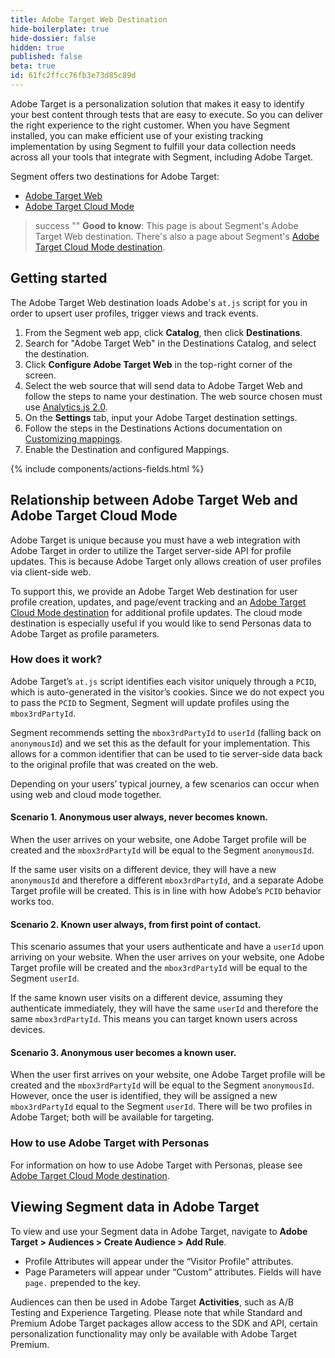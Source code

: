 ```yaml
---
title: Adobe Target Web Destination
hide-boilerplate: true
hide-dossier: false
hidden: true
published: false
beta: true
id: 61fc2ffcc76fb3e73d85c89d
---
```

Adobe Target is a personalization solution that makes it easy to identify your best content through tests that are easy to execute. So you can deliver the right experience to the right customer. When you have Segment installed, you can make efficient use of your existing tracking implementation by using Segment to fulfill your data collection needs across all your tools that integrate with Segment, including Adobe Target.

Segment offers two destinations for Adobe Target:
- [Adobe Target Web](/docs/connections/destinations/catalog/actions-adobe-target-web/)
- [Adobe Target Cloud Mode](/docs/connections/destinations/catalog/actions-adobe-target-cloud/)

> success ""
> **Good to know**: This page is about Segment's Adobe Target Web destination. There's also a page about Segment's [Adobe Target Cloud Mode destination](/docs/connections/destinations/catalog/actions-adobe-target-cloud/).

## Getting started

The Adobe Target Web destination loads Adobe's `at.js` script for you in order to upsert user profiles, trigger views and track events. 

1. From the Segment web app, click **Catalog**, then click **Destinations**.
2. Search for "Adobe Target Web" in the Destinations Catalog, and select the destination.
3. Click **Configure Adobe Target Web** in the top-right corner of the screen.
4. Select the web source that will send data to Adobe Target Web and follow the steps to name your destination. The web source chosen must use [Analytics.js 2.0](/docs/connections/sources/catalog/libraries/website/javascript/).
5. On the **Settings** tab, input your Adobe Target destination settings.
6. Follow the steps in the Destinations Actions documentation on [Customizing mappings](/docs/connections/destinations/actions/#customizing-mappings).
7. Enable the Destination and configured Mappings.

{% include components/actions-fields.html %}

## Relationship between Adobe Target Web and Adobe Target Cloud Mode

Adobe Target is unique because you must have a web integration with Adobe Target in order to utilize the Target server-side API for profile updates. This is because Adobe Target only allows creation of user profiles via client-side web. 

To support this, we provide an Adobe Target Web destination for user profile creation, updates, and page/event tracking and an [Adobe Target Cloud Mode destination](/docs/connections/destinations/catalog/actions-adobe-target-cloud/) for additional profile updates. The cloud mode destination is especially useful if you would like to send Personas data to Adobe Target as profile parameters.

### How does it work?
Adobe Target’s `at.js` script identifies each visitor uniquely through a `PCID`, which is auto-generated in the visitor’s cookies. Since we do not expect you to pass the `PCID` to Segment, Segment will update profiles using the `mbox3rdPartyId`. 

Segment recommends setting the `mbox3rdPartyId` to `userId` (falling back on `anonymousId`) and we set this as the default for your implementation. This allows for a common identifier that can be used to tie server-side data back to the original profile that was created on the web.

Depending on your users’ typical journey, a few scenarios can occur when using web and cloud mode together.

#### Scenario 1. Anonymous user always, never becomes known.
When the user arrives on your website, one Adobe Target profile will be created and the `mbox3rdPartyId` will be equal to the Segment `anonymousId`.

If the same user visits on a different device, they will have a new `anonymousId` and therefore a different `mbox3rdPartyId`, and a separate Adobe Target profile will be created. This is in line with how Adobe’s `PCID` behavior works too.

#### Scenario 2. Known user always, from first point of contact.
This scenario assumes that your users authenticate and have a `userId` upon arriving on your website. When the user arrives on your website, one Adobe Target profile will be created and the `mbox3rdPartyId` will be equal to the Segment `userId`.

If the same known user visits on a different device, assuming they authenticate immediately, they will have the same `userId` and therefore the same `mbox3rdPartyId`. This means you can target known users across devices.

#### Scenario 3. Anonymous user becomes a known user.
When the user first arrives on your website, one Adobe Target profile will be created and the `mbox3rdPartyId` will be equal to the Segment `anonymousId`. However, once the user is identified, they will be assigned a new `mbox3rdPartyId` equal to the Segment `userId`. There will be two profiles in Adobe Target; both will be available for targeting.

### How to use Adobe Target with Personas
For information on how to use Adobe Target with Personas, please see [Adobe Target Cloud Mode destination](/docs/connections/destinations/catalog/actions-adobe-target-cloud/).

## Viewing Segment data in Adobe Target
To view and use your Segment data in Adobe Target, navigate to **Adobe Target > Audiences > Create Audience > Add Rule**.

- Profile Attributes will appear under the “Visitor Profile” attributes.
- Page Parameters will appear under “Custom” attributes. Fields will have `page.` prepended to the key.

Audiences can then be used in Adobe Target **Activities**, such as A/B Testing and Experience Targeting. Please note that while Standard and Premium Adobe Target packages allow access to the SDK and API, certain personalization functionality may only be available with Adobe Target Premium. 
